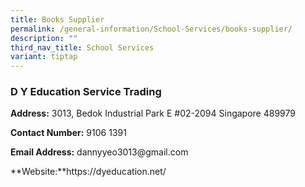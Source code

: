 ```yaml
---
title: Books Supplier
permalink: /general-information/School-Services/books-supplier/
description: ""
third_nav_title: School Services
variant: tiptap
---
```

<h3>D Y Education Service Trading</h3>
<p><strong>Address:</strong> 3013, Bedok Industrial Park E #02-2094 Singapore
489979
<br>
</p>
<p><strong>Contact Number:</strong> 9106 1391</p>
<p><strong>Email Address:</strong> dannyyeo3013@gmail.com</p>
<p>**Website:**https://dyeducation.net/</p>